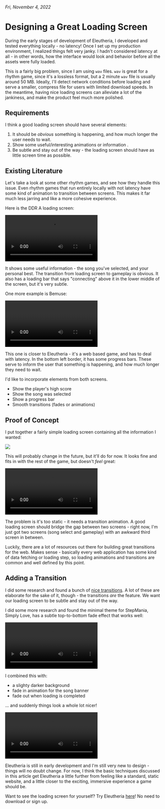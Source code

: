 <!-- metadata_start
Title: Designing a Great Loading Screen
Description: Web based games need to deal with poor network conditions. A good loading screen can greatly improve the experience in this regard.
Date: 2022/11/04
Category: Design
metadata_end -->

###### Fri, November 4, 2022

# Designing a Great Loading Screen

During the early stages of development of Eleutheria, I developed and tested everything locally - no latency! Once I set up my production environment, I realized things felt very janky. I hadn't considered latency at all - in other words, how the interface would look and behavior before all the assets were fully loaded. 

This is a fairly big problem, since I am using `wav` files. `wav` is great for a rhythm game, since it's a lossless format, but a 2 minute `wav` file is usually around 50 MB. Ideally, I'll detect network conditions before loading and serve a smaller, compress file for users with limited download speeds. In the meantime, having nice loading screens can alleviate a lot of the jankiness, and make the product feel much more polished.

## Requirements

I think a good loading screen should have several elements:

1. It should be *obvious* something is happening, and how much longer the user needs to wait.
2. Show some useful/interesting animations or information .
3. Be subtle and stay out of the way - the loading screen should have as little screen time as possible.

## Existing Literature

Let's take a look at some other rhythm games, and see how they handle this issue. Even rhythm games that run entirely locally with not latency have some kind of animation to transition between screens. This makes it far much less jarring and like a more cohesive experience.

Here is the DDR A loading screen:

<video controls>
  <source src="CDN/ddr-loading.mov" type="video/mp4">
</video>

It shows some useful information - the song you've selected, and your personal best. The transition from loading screen to gameplay is obvious. It also has a loading bar that says "connecting" above it in the lower middle of the screen, but it's very subtle.

One more example is Bemuse:

<video controls>
  <source src="CDN/bemuse-loading.mov" type="video/mp4">
</video>

 This one is closer to Eleutheria - it's a web based game, and has to deal with latency. In the bottom left border, it has some progress bars. These serve to inform the user that something is happening, and how much longer they need to wait.

I'd like to incorporate elements from both screens.

- Show the player's high score
- Show the song was selected
- Show a progress bar
- Smooth transitions (fades or animations)

## Proof of Concept

I put together a fairly simple loading screen containing all the information I wanted:

![](CDN/loading-static.png)

This will probably change in the future, but it'll do for now. It looks fine and fits in with the rest of the game, but doesn't *feel* great:

<video controls>
  <source src="CDN/loading-1.mov" type="video/mp4">
</video>

The problem is it's too static - it needs a transition animation. A good loading screen should bridge the gap between two screens - right now, I'm just got two screens (song select and gameplay) with an awkward third screen in between.

Luckily, there are a lot of resources out there for building great transitions for the web. Makes sense - basically every web application has some kind of data fetching or loading step, so loading animations and transitions are common and well defined by this point.

## Adding a Transition

I did some research and found a bunch of [nice transitions](https://speckyboy.com/page-transition-effects/). A lot of these are elaborate for the sake of it, though - the transitions *are* the feature. We want our loading screen to be subtle and stay out of the way. 

I did some more research and found the minimal theme for StepMania, Simply Love, has a subtle top-to-bottom fade effect that works well:

<video controls>
  <source src="CDN/loading-simply-love.mov" type="video/mp4">
</video>

I combined this with: 

- a slighty darker background 
- fade in animation for the song banner
- fade out when loading is completed

... and suddenly things look a whole lot nicer!

<video controls>
  <source src="CDN/loading-animation.mov" type="video/mp4">
</video>

Eleutheria is still in early development and I'm still very new to design - things will no doubt change. For now, I think the basic techniques discussed in this article get Eleutheria a little further from feeling like a standard, static website, and a little closer to the exciting, immersive experience a game should be.

Want to see the loading screen for yourself? Try Eleutheria [here](/app)! No need to download or sign up.